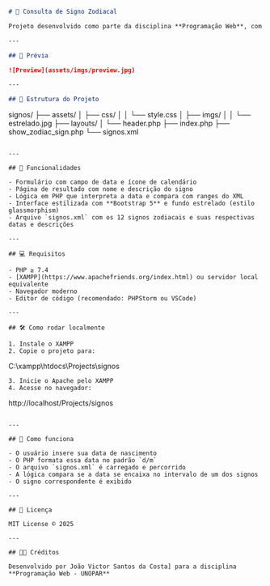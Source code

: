 ```markdown
# 🔮 Consulta de Signo Zodiacal

Projeto desenvolvido como parte da disciplina **Programação Web**, com o objetivo de criar uma aplicação front-end em PHP que identifica o **signo zodiáco** de um usuário com base na sua **data de nascimento**.

---

## 📸 Prévia

![Preview](assets/imgs/preview.jpg)

---

## 🧱 Estrutura do Projeto

```
signos/
├── assets/
│   ├── css/
│   │   └── style.css
│   ├── imgs/
│   │   └── estrelado.jpg
├── layouts/
│   └── header.php
├── index.php
├── show_zodiac_sign.php
└── signos.xml
```

---

## 🚀 Funcionalidades

- Formulário com campo de data e ícone de calendário
- Página de resultado com nome e descrição do signo
- Lógica em PHP que interpreta a data e compara com ranges do XML
- Interface estilizada com **Bootstrap 5** e fundo estrelado (estilo glassmorphism)
- Arquivo `signos.xml` com os 12 signos zodiacais e suas respectivas datas e descrições

---

## 💻 Requisitos

- PHP ≥ 7.4
- [XAMPP](https://www.apachefriends.org/index.html) ou servidor local equivalente
- Navegador moderno
- Editor de código (recomendado: PHPStorm ou VSCode)

---

## 🛠️ Como rodar localmente

1. Instale o XAMPP
2. Copie o projeto para:
   ```
C:\xampp\htdocs\Projects\signos
   ```
3. Inicie o Apache pelo XAMPP
4. Acesse no navegador:
   ```
http://localhost/Projects/signos
   ```

---

## 🧠 Como funciona

- O usuário insere sua data de nascimento
- O PHP formata essa data no padrão `d/m`
- O arquivo `signos.xml` é carregado e percorrido
- A lógica compara se a data se encaixa no intervalo de um dos signos
- O signo correspondente é exibido

---

## 📄 Licença

MIT License © 2025

---

## 👨‍🏫 Créditos

Desenvolvido por João Victor Santos da Costa] para a disciplina **Programação Web - UNOPAR**   
```